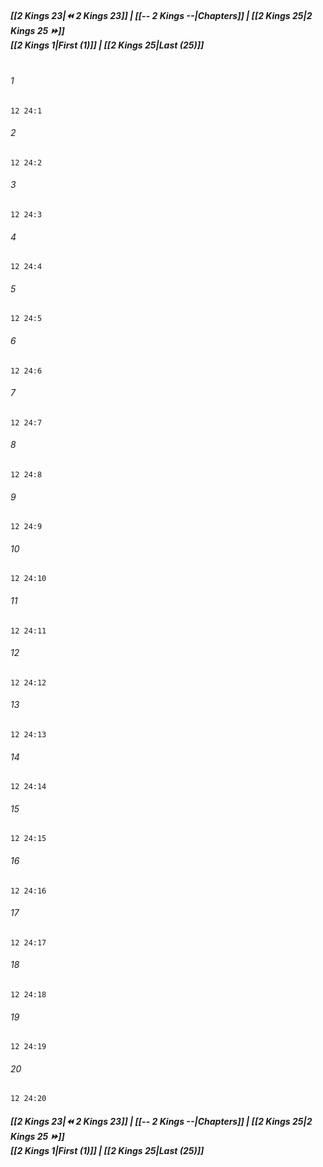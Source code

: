 
##### **[[2 Kings 23|⏪ 2 Kings 23]] | [[-- 2 Kings --|Chapters]] | [[2 Kings 25|2 Kings 25 ⏩]]**<br>**[[2 Kings 1|First (1)]] | [[2 Kings 25|Last (25)]]**<br><br>

###### 1
``` verse
12 24:1
```
###### 2
``` verse
12 24:2
```
###### 3
``` verse
12 24:3
```
###### 4
``` verse
12 24:4
```
###### 5
``` verse
12 24:5
```
###### 6
``` verse
12 24:6
```
###### 7
``` verse
12 24:7
```
###### 8
``` verse
12 24:8
```
###### 9
``` verse
12 24:9
```
###### 10
``` verse
12 24:10
```
###### 11
``` verse
12 24:11
```
###### 12
``` verse
12 24:12
```
###### 13
``` verse
12 24:13
```
###### 14
``` verse
12 24:14
```
###### 15
``` verse
12 24:15
```
###### 16
``` verse
12 24:16
```
###### 17
``` verse
12 24:17
```
###### 18
``` verse
12 24:18
```
###### 19
``` verse
12 24:19
```
###### 20
``` verse
12 24:20
```

##### **[[2 Kings 23|⏪ 2 Kings 23]] | [[-- 2 Kings --|Chapters]] | [[2 Kings 25|2 Kings 25 ⏩]]**<br>**[[2 Kings 1|First (1)]] | [[2 Kings 25|Last (25)]]**
